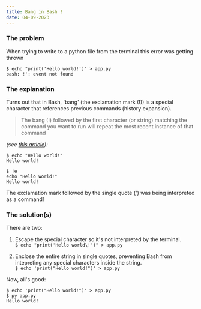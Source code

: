 ```yaml
---
title: Bang in Bash !
date: 04-09-2023
---
```



### The problem

When trying to write to a python file from the terminal this error was getting thrown

``` 
$ echo "print('Hello world!')" > app.py
bash: !': event not found

```

### The explanation

Turns out that in Bash, 'bang' (the exclamation mark (!)) is a special character that references previous commands (history expansion).

>The bang (!) followed by the first character (or string) matching the command you want to run will repeat the most recent instance of that command

_(see [this article](https://www.redhat.com/sysadmin/bash-bang-command)):_

```
$ echo "Hello world!"
Hello world!

$ !e
echo "Hello world!"
Hello world!

```

The exclamation mark followed by the single quote (') was being interpreted as a command!

### The solution(s)

There are two:
1. Escape the special character so it's not interpreted by the terminal. <br>
        `$ echo "print('Hello world\!')" > app.py`

2. Enclose the entire string in single quotes, preventing Bash from intepreting any special characters inside the string. <br>
        `$ echo 'print("Hello world!")' > app.py`

Now, all's good:

```
$ echo 'print("Hello world!")' > app.py
$ py app.py
Hello world!
```
